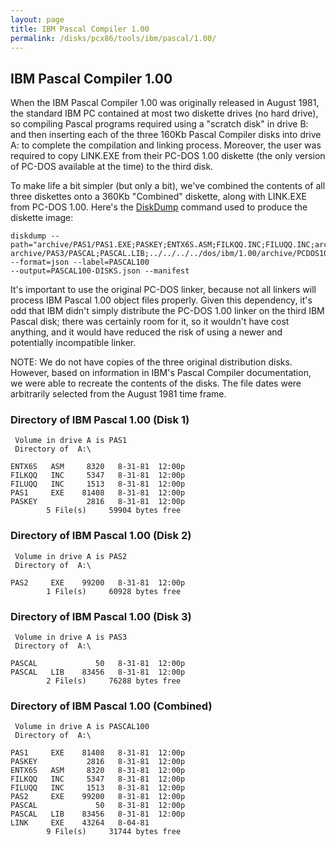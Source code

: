 ```yaml
---
layout: page
title: IBM Pascal Compiler 1.00
permalink: /disks/pcx86/tools/ibm/pascal/1.00/
---
```


IBM Pascal Compiler 1.00
------------------------

When the IBM Pascal Compiler 1.00 was originally released in August 1981, the standard IBM PC contained at most
two diskette drives (no hard drive), so compiling Pascal programs required using a "scratch disk" in drive B:
and then inserting each of the three 160Kb Pascal Compiler disks into drive A: to complete the compilation and
linking process.  Moreover, the user was required to copy LINK.EXE from their PC-DOS 1.00 diskette (the only version
of PC-DOS available at the time) to the third disk.

To make life a bit simpler (but only a bit), we've combined the contents of all three diskettes onto a 360Kb "Combined"
diskette, along with LINK.EXE from PC-DOS 1.00.  Here's the [DiskDump](/modules/diskdump/) command used to produce the
diskette image:

	diskdump --path="archive/PAS1/PAS1.EXE;PASKEY;ENTX6S.ASM;FILKQQ.INC;FILUQQ.INC;archive/PAS2/PAS2.EXE;
	archive/PAS3/PASCAL;PASCAL.LIB;../../../../dos/ibm/1.00/archive/PCDOS100/LINK.EXE" --format=json --label=PASCAL100
	--output=PASCAL100-DISKS.json --manifest 

It's important to use the original PC-DOS linker, because not all linkers will process IBM Pascal 1.00 object files
properly.  Given this dependency, it's odd that IBM didn't simply distribute the PC-DOS 1.00 linker on the third IBM
Pascal disk; there was certainly room for it, so it wouldn't have cost anything, and it would have reduced the risk
of using a newer and potentially incompatible linker.

NOTE: We do not have copies of the three original distribution disks.  However, based on information in IBM's Pascal
Compiler documentation, we were able to recreate the contents of the disks.  The file dates were arbitrarily selected
from the August 1981 time frame.

### Directory of IBM Pascal 1.00 (Disk 1)

	 Volume in drive A is PAS1       
	 Directory of  A:\

	ENTX6S   ASM     8320   8-31-81  12:00p
	FILKQQ   INC     5347   8-31-81  12:00p
	FILUQQ   INC     1513   8-31-81  12:00p
	PAS1     EXE    81408   8-31-81  12:00p
	PASKEY           2816   8-31-81  12:00p
	        5 File(s)     59904 bytes free

### Directory of IBM Pascal 1.00 (Disk 2)

	 Volume in drive A is PAS2       
	 Directory of  A:\

	PAS2     EXE    99200   8-31-81  12:00p
	        1 File(s)     60928 bytes free

### Directory of IBM Pascal 1.00 (Disk 3)

	 Volume in drive A is PAS3       
	 Directory of  A:\

	PASCAL             50   8-31-81  12:00p
	PASCAL   LIB    83456   8-31-81  12:00p
	        2 File(s)     76288 bytes free

### Directory of IBM Pascal 1.00 (Combined)

	 Volume in drive A is PASCAL100  
	 Directory of  A:\

	PAS1     EXE    81408   8-31-81  12:00p
	PASKEY           2816   8-31-81  12:00p
	ENTX6S   ASM     8320   8-31-81  12:00p
	FILKQQ   INC     5347   8-31-81  12:00p
	FILUQQ   INC     1513   8-31-81  12:00p
	PAS2     EXE    99200   8-31-81  12:00p
	PASCAL             50   8-31-81  12:00p
	PASCAL   LIB    83456   8-31-81  12:00p
	LINK     EXE    43264   8-04-81
	        9 File(s)     31744 bytes free
